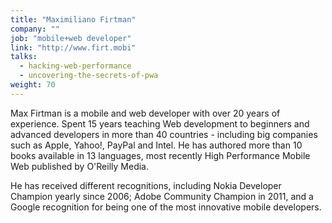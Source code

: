 ```yaml
---
title: "Maximiliano Firtman"
company: ""
job: "mobile+web developer"
link: "http://www.firt.mobi"
talks:
  - hacking-web-performance
  - uncovering-the-secrets-of-pwa
weight: 70
---
```


Max Firtman is a mobile and web developer with over 20 years of experience. Spent 15 years teaching Web development to beginners and advanced developers in more than 40 countries - including big companies such as Apple, Yahoo!, PayPal and Intel. He has authored more than 10 books available in 13 languages, most recently High Performance Mobile Web published by O'Reilly Media.

He has received different recognitions, including Nokia Developer Champion yearly since 2006; Adobe Community Champion in 2011, and a Google recognition for being one of the most innovative mobile developers.
